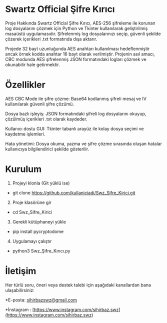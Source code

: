 # Swartz Official Şifre Kırıcı
Proje Hakkında
Swartz Official Şifre Kırıcı, AES-256 şifreleme ile korunan log dosyalarını çözmek için Python ve Tkinter kullanılarak geliştirilmiş masaüstü uygulamasıdır. Şifrelenmiş log dosyalarınızı seçip, güvenli şekilde çözerek içerikleri .txt formatında dışa aktarır.

Projede 32 bayt uzunluğunda AES anahtarı kullanılması hedeflenmiştir ancak örnek kodda anahtar 16 bayt olarak verilmiştir. Projenin asıl amacı, CBC modunda AES şifrelenmiş JSON formatındaki logları çözmek ve okunabilir hale getirmektir.

# Özellikler
AES CBC Mode ile şifre çözme: Base64 kodlanmış şifreli mesaj ve IV kullanılarak güvenli şifre çözümü.

Dosya bazlı işleyiş: JSON formatındaki şifreli log dosyalarını okuyup, çözülmüş içerikleri .txt olarak kaydeder.

Kullanıcı dostu GUI: Tkinter tabanlı arayüz ile kolay dosya seçimi ve kaydetme işlemleri.

Hata yönetimi: Dosya okuma, yazma ve şifre çözme sırasında oluşan hatalar kullanıcıya bilgilendirici şekilde gösterilir.



# Kurulum 

1. Projeyi klonla (Git yüklü ise)
  * git clone https://github.com/kullaniciadi/Swz_Sifre_Kirici.git

2. Proje klasörüne gir
  * cd Swz_Sifre_Kirici

3. Gerekli kütüphaneyi yükle
 *  pip install pycryptodome

4. Uygulamayı çalıştır
 *  python3 Swz_Şifre_Kırıcı.py


# İletişim
Her türlü soru, öneri veya destek talebi için aşağıdaki kanallardan bana ulaşabilirsiniz:

*E-posta: sihirbazswz@gmail.com

*İnstagram : [https://www.instagram.com/sihirbaz.swz](https://www.instagram.com/sihirbaz.swz)
